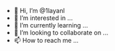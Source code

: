 - 👋 Hi, I’m @1layanl
- 👀 I’m interested in ...
- 🌱 I’m currently learning ...
- 💞️ I’m looking to collaborate on ...
- 📫 How to reach me ...

<!---
1layanl/1layanl is a ✨ special ✨ repository because its `README.md` (this file) appears on your GitHub profile.
You can click the Preview link to take a look at your changes.
--->
